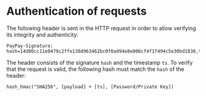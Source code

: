# Authentication of requests

The following header is sent in the HTTP request in order to allow verifying its integrity and authenticity:

```
PayPay-Signature: hash=14d06cc11e0479c2ffe138d963462bc0f0ad94e8e006cf4f1f494c5e30bd1830,ts=1615826436
```

The header consists of the signature `hash` and the timestamp `ts`. To verify that the request is valid, the following hash must match the `hash` of the header:

```
hash_hmac("SHA256", [payload] + [ts], [Password/Private Key])
```
